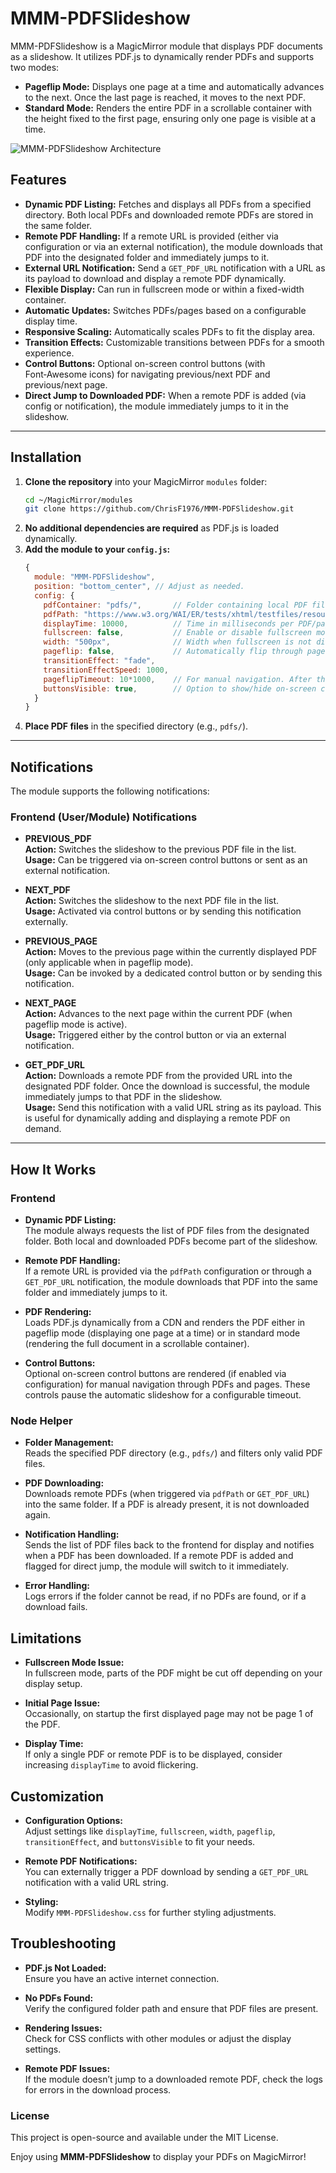# MMM-PDFSlideshow

MMM-PDFSlideshow is a MagicMirror module that displays PDF documents as a slideshow. It utilizes PDF.js to dynamically render PDFs and supports two modes:

- **Pageflip Mode:** Displays one page at a time and automatically advances to the next. Once the last page is reached, it moves to the next PDF.
- **Standard Mode:** Renders the entire PDF in a scrollable container with the height fixed to the first page, ensuring only one page is visible at a time.

![MMM-PDFSlideshow Architecture](MMM-PDFSlideshow.jpg)

## Features

- **Dynamic PDF Listing:** Fetches and displays all PDFs from a specified directory. Both local PDFs and downloaded remote PDFs are stored in the same folder.
- **Remote PDF Handling:** If a remote URL is provided (either via configuration or via an external notification), the module downloads that PDF into the designated folder and immediately jumps to it.
- **External URL Notification:** Send a `GET_PDF_URL` notification with a URL as its payload to download and display a remote PDF dynamically.
- **Flexible Display:** Can run in fullscreen mode or within a fixed-width container.
- **Automatic Updates:** Switches PDFs/pages based on a configurable display time.
- **Responsive Scaling:** Automatically scales PDFs to fit the display area.
- **Transition Effects:** Customizable transitions between PDFs for a smooth experience.
- **Control Buttons:** Optional on-screen control buttons (with Font‑Awesome icons) for navigating previous/next PDF and previous/next page.
- **Direct Jump to Downloaded PDF:** When a remote PDF is added (via config or notification), the module immediately jumps to it in the slideshow.


---

## Installation

1. **Clone the repository** into your MagicMirror `modules` folder:
   ```sh
   cd ~/MagicMirror/modules
   git clone https://github.com/ChrisF1976/MMM-PDFSlideshow.git
   ```
2. **No additional dependencies are required** as PDF.js is loaded dynamically.
3. **Add the module to your `config.js`:**
   ```js
   {
     module: "MMM-PDFSlideshow",
     position: "bottom_center", // Adjust as needed.
     config: {
       pdfContainer: "pdfs/",       // Folder containing local PDF files. The "/" is necessary. Also downloads are stored here.
       pdfPath: "https://www.w3.org/WAI/ER/tests/xhtml/testfiles/resources/pdf/dummy.pdf", //replace with your PDF-path or leave blank.
       displayTime: 10000,          // Time in milliseconds per PDF/page
       fullscreen: false,           // Enable or disable fullscreen mode. If true, set also `position` to a fulscreen region.
       width: "500px",              // Width when fullscreen is not disabled
       pageflip: false,             // Automatically flip through pages
       transitionEffect: "fade",
       transitionEffectSpeed: 1000,
       pageflipTimeout: 10*1000,    // For manual navigation. After this interval the Slideshow restarts.
       buttonsVisible: true,        // Option to show/hide on-screen control buttons. 
     }
   }
   ```
4. **Place PDF files** in the specified directory (e.g., `pdfs/`).

---

## Notifications

The module supports the following notifications:

### Frontend (User/Module) Notifications

- **PREVIOUS_PDF**  
  **Action:** Switches the slideshow to the previous PDF file in the list.  
  **Usage:** Can be triggered via on-screen control buttons or sent as an external notification.

- **NEXT_PDF**  
  **Action:** Switches the slideshow to the next PDF file in the list.  
  **Usage:** Activated via control buttons or by sending this notification externally.

- **PREVIOUS_PAGE**  
  **Action:** Moves to the previous page within the currently displayed PDF (only applicable when in pageflip mode).  
  **Usage:** Can be invoked by a dedicated control button or by sending this notification.

- **NEXT_PAGE**  
  **Action:** Advances to the next page within the current PDF (when pageflip mode is active).  
  **Usage:** Triggered either by the control button or via an external notification.

- **GET_PDF_URL**  
  **Action:** Downloads a remote PDF from the provided URL into the designated PDF folder. Once the download is successful, the module immediately jumps to that PDF in the slideshow.  
  **Usage:** Send this notification with a valid URL string as its payload. This is useful for dynamically adding and displaying a remote PDF on demand.

---
## How It Works

### Frontend
- **Dynamic PDF Listing:**  
  The module always requests the list of PDF files from the designated folder. Both local and downloaded PDFs become part of the slideshow.

- **Remote PDF Handling:**  
  If a remote URL is provided via the `pdfPath` configuration or through a `GET_PDF_URL` notification, the module downloads that PDF into the same folder and immediately jumps to it.

- **PDF Rendering:**  
  Loads PDF.js dynamically from a CDN and renders the PDF either in pageflip mode (displaying one page at a time) or in standard mode (rendering the full document in a scrollable container).

- **Control Buttons:**  
  Optional on-screen control buttons are rendered (if enabled via configuration) for manual navigation through PDFs and pages. These controls pause the automatic slideshow for a configurable timeout.


### Node Helper
- **Folder Management:**  
  Reads the specified PDF directory (e.g., `pdfs/`) and filters only valid PDF files.

- **PDF Downloading:**  
  Downloads remote PDFs (when triggered via `pdfPath` or `GET_PDF_URL`) into the same folder. If a PDF is already present, it is not downloaded again.

- **Notification Handling:**  
  Sends the list of PDF files back to the frontend for display and notifies when a PDF has been downloaded. If a remote PDF is added and flagged for direct jump, the module will switch to it immediately.

- **Error Handling:**  
  Logs errors if the folder cannot be read, if no PDFs are found, or if a download fails.




## Limitations

- **Fullscreen Mode Issue:**  
  In fullscreen mode, parts of the PDF might be cut off depending on your display setup.

- **Initial Page Issue:**  
  Occasionally, on startup the first displayed page may not be page 1 of the PDF.

- **Display Time:**  
  If only a single PDF or remote PDF is to be displayed, consider increasing `displayTime` to avoid flickering.


## Customization

- **Configuration Options:**  
  Adjust settings like `displayTime`, `fullscreen`, `width`, `pageflip`, `transitionEffect`, and `buttonsVisible` to fit your needs.

- **Remote PDF Notifications:**  
  You can externally trigger a PDF download by sending a `GET_PDF_URL` notification with a valid URL string.

- **Styling:**  
  Modify `MMM-PDFSlideshow.css` for further styling adjustments.



## Troubleshooting

- **PDF.js Not Loaded:**  
  Ensure you have an active internet connection.

- **No PDFs Found:**  
  Verify the configured folder path and ensure that PDF files are present.

- **Rendering Issues:**  
  Check for CSS conflicts with other modules or adjust the display settings.

- **Remote PDF Issues:**  
  If the module doesn’t jump to a downloaded remote PDF, check the logs for errors in the download process.



### License
This project is open-source and available under the MIT License.

Enjoy using **MMM-PDFSlideshow** to display your PDFs on MagicMirror!
